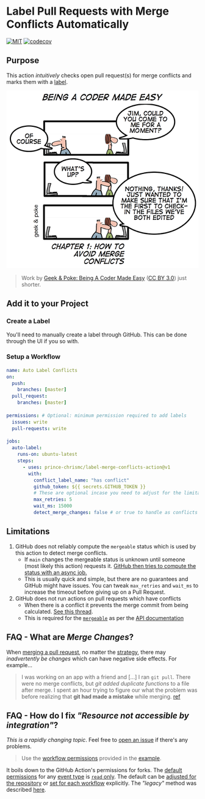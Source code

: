 # Label Pull Requests with Merge Conflicts Automatically

[![MIT](https://img.shields.io/github/license/prince-chrismc/label-merge-conflicts-action)](https://github.com/prince-chrismc/label-merge-conflicts-action/blob/main/LICENSE)
[![codecov](https://img.shields.io/codecov/c/github/prince-chrismc/label-merge-conflicts-action)](https://codecov.io/gh/prince-chrismc/label-merge-conflicts-action)

## Purpose

This action _intuitively_ checks open pull request(s) for merge conflicts and marks them with a [label](https://guides.github.com/features/issues/#filtering).

![comic](https://github.com/prince-chrismc/label-merge-conflicts-action/blob/main/.github/label-merge-conflicts.png?raw=true)

> Work by [Geek & Poke: Being A Coder Made Easy](https://geek-and-poke.com/geekandpoke/2010/10/21/being-a-code-made-easy-chapter-1.html) ([CC BY 3.0](https://creativecommons.org/licenses/by/3.0/)) just shorter.

## Add it to your Project

### Create a Label

You'll need to manually create a label through GitHub. This can be done through the UI if you so with.

### Setup a Workflow

```yml
name: Auto Label Conflicts
on:
  push:
    branches: [master]
  pull_request:
    branches: [master]

permissions: # Optional: minimum permission required to add labels
  issues: write
  pull-requests: write

jobs:
  auto-label:
    runs-on: ubuntu-latest
    steps:
      - uses: prince-chrismc/label-merge-conflicts-action@v1
        with:
          conflict_label_name: "has conflict"
          github_token: ${{ secrets.GITHUB_TOKEN }}
          # These are optional incase you need to adjust for the limitations described below
          max_retries: 5
          wait_ms: 15000
          detect_merge_changes: false # or true to handle as conflicts
```

## Limitations

1. GitHub does not reliably compute the `mergeable` status which is used by this action to detect merge conflicts.
    * If `main` changes the mergeable status is unknown until someone (most likely this action) requests it.
[GitHub then tries to compute the status with an async job.](https://stackoverflow.com/a/30620973)
    * This is usually quick and simple, but there are no guarantees and GitHub might have issues. You can tweak `max_retries` and `wait_ms` to increase the timeout before giving up on a Pull Request.
2. GitHub does not run actions on pull requests which have conflicts
    * When there is a conflict it prevents the merge commit from being calculated. [See this thread](https://github.community/t/run-actions-on-pull-requests-with-merge-conflicts/17104).
    * This is required for the [`mergeable`](https://docs.github.com/en/graphql/reference/enums#mergeablestate) as per the [API documentation](https://docs.github.com/en/rest/reference/pulls#get-a-pull-request)

## FAQ - What are _Merge Changes_?

When [merging a pull request](https://docs.github.com/en/github/collaborating-with-issues-and-pull-requests/about-pull-request-merges), no matter the
[strategy](https://git-scm.com/docs/merge-strategies), there may _inadvertently be changes_ which can have negative side effects. For example...

> I was working on an app with a friend and [...] I ran `git pull`. There were no merge conflicts, but _git added duplicate functions_ to a file after merge.
> I spent an hour trying to figure our what the problem was before realizing that **git had made a mistake** while merging. [ref](https://news.ycombinator.com/item?id=9871042)

## FAQ - How do I fix _"Resource not accessible by integration"_?

_This is a rapidly changing topic_. Feel free to [open an issue](https://github.com/prince-chrismc/label-merge-conflicts-action/issues/new?title=Question:%20Permissions&labels=help%20wanted) if there's any problems.

> Use the [workflow permissions](https://github.blog/changelog/2021-04-20-github-actions-control-permissions-for-github_token/) provided in the [example](#setup-a-workflow).

It boils down to the GitHub Action's permissions for forks. The [default permissions](https://docs.github.com/en/actions/reference/authentication-in-a-workflow#permissions-for-the-github_token) for any [event type](https://docs.github.com/en/actions/reference/events-that-trigger-workflows) is [`read` only](https://docs.github.com/en/actions/reference/authentication-in-a-workflow#permissions-for-the-github_token). The default can be [adjusted for the repository](https://docs.github.com/en/github/administering-a-repository/disabling-or-limiting-github-actions-for-a-repository) or [set for each workflow](https://github.blog/changelog/2021-04-20-github-actions-control-permissions-for-github_token/) explicitly. The _"legacy"_ method was described [here](https://github.com/prince-chrismc/label-merge-conflicts-action/blob/0b1d389f2639277f8066809c02bb59f21090737b/README.md#faq---how-do-i-fix-resource-not-accessible-by-integration).
